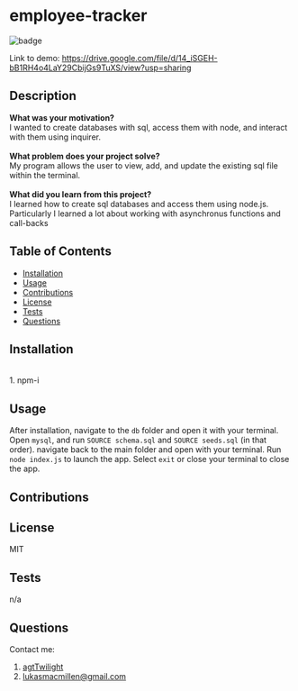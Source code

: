 
# employee-tracker
![badge](https://img.shields.io/badge/License-MIT-yellow.svg)

Link to demo: https://drive.google.com/file/d/14_iSGEH-bB1RH4o4LaY29CbijGs9TuXS/view?usp=sharing

## Description
**What was your motivation?** <br>
I wanted to create databases with sql, access them with node, and interact with them using inquirer. <br><br>
**What problem does your project solve?** <br>
My program allows the user to view, add, and update the existing sql file within the terminal. <br><br>
**What did you learn from this project?** <br>
I learned how to create sql databases and access them using node.js. Particularly I learned a lot about working with asynchronus functions and call-backs
        
## Table of Contents
- [Installation](#installation)
- [Usage](#usage)
- [Contributions](#contributions)
- [License](#license)
- [Tests](#tests)
- [Questions](#questions)
        
## Installation
<br>1. npm-i
        
## Usage
After installation, navigate to the `db` folder and open it with your terminal. Open `mysql`, and run `SOURCE schema.sql` and `SOURCE seeds.sql` (in that order). navigate back to the main folder and open with your terminal. Run `node index.js` to launch the app. Select `exit` or close your terminal to close the app.
        
## Contributions

        
## License
MIT
        
## Tests
n/a
        
## Questions
Contact me: 
1. [agtTwilight](https://github.com/agtTwilight)
2. [lukasmacmillen@gmail.com](mailto:lukasmacmillen@gmail.com)